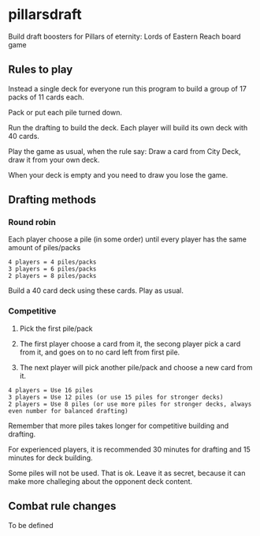 # pillarsdraft
Build draft boosters for Pillars of eternity: Lords of Eastern Reach board game

## Rules to play

Instead a single deck for everyone run this program to build a group of 17 packs of 11 cards each.

Pack or put each pile turned down.

Run the drafting to build the deck. Each player will build its own deck with 40 cards.

Play the game as usual, when the rule say: Draw a card from City Deck, draw it from your own deck.

When your deck is empty and you need to draw you lose the game.

## Drafting methods

### Round robin

Each player choose a pile (in some order) until every player has the same amount of piles/packs

```
4 players = 4 piles/packs
3 players = 6 piles/packs
2 players = 8 piles/packs
```

Build a 40 card deck using these cards. Play as usual.

### Competitive

1. Pick the first pile/pack

2. The first player choose a card from it, the secong player pick a card from it, and goes on to no card left from first pile.

3. The next player will pick another pile/pack and choose a new card from it.

```
4 players = Use 16 piles
3 players = Use 12 piles (or use 15 piles for stronger decks)
2 players = Use 8 piles (or use more piles for stronger decks, always even number for balanced drafting)
```

Remember that more piles takes longer for competitive building and drafting.

For experienced players, it is recommended 30 minutes for drafting and 15 minutes for deck building.

Some piles will not be used. That is ok. Leave it as secret, because it can make more challeging about the opponent deck content.

## Combat rule changes

To be defined
